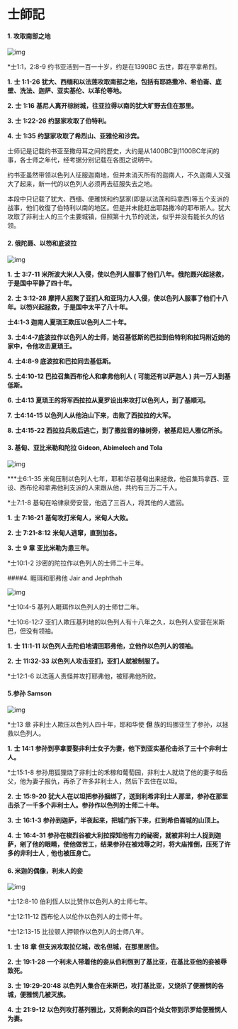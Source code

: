 # 士師記

#### 1. 攻取南部之地

![img](039.jpg)

*士1:1，2:8-9 约书亚活到一百一十岁，约是在1390BC 去世，葬在亭拿希烈。

**1.** **士** **1:1-26** **犹大、西缅和以法莲攻取南部之地，包括有耶路撒冷、希伯崙、底壁、洗法、迦萨、亚实基伦、以革伦等地。**

**2.** **士** **1:16** **基尼人离开棕树城，往亚拉得以南的犹大旷野去住在那里。**

**3.** **士** **1:22-26** **约瑟家攻取了伯特利。**

**4.** **士** **1:35** **约瑟家攻取了希烈山、亚雅伦和沙宾。**

士师记是记载约书亚至撒母耳之间的歷史，大约是从1400BC到1100BC年间的事，各士师之年代，经考据分别记载在各图之说明中。

约书亚虽然带领以色列人征服迦南地，但并未消灭所有的迦南人，不久迦南人又强大了起来，新一代的以色列人必须再去征服失去之地。

本段中只记载了犹大、西缅、便雅悯和约瑟家(即是以法莲和玛拿西)等五个支派的战事，他们收復了伯特利以南的地区。但是并未能赶出耶路撒冷的耶布斯人。犹大攻取了非利士人的三个主要城镇，但照第十九节的说法，似乎并没有能长久的佔领。



#### 2. 俄陀聂、以笏和底波拉 

![img](D:\chiesa\士師記\041.jpg)

**1.** **士** **3:7-11** **米所波大米人入侵，使以色列人服事了他们八年。俄陀聂兴起拯救，于是国中平静了四十年。**

**2.** **士** **3:12-28** **摩押人招聚了亚扪人和亚玛力人入侵，使以色列人服事了他们十八年。以笏兴起拯救，于是国中太平了八十年。**

**士4:1-3 迦南人夏琐王欺压以色列人二十年。**

**3.** **士4:4-7底波拉作以色列人的士师，她召基低斯的巴拉到伯特利和拉玛附近她的家中，令他攻击夏琐王。**

**4.** **士4:8-9 底波拉和巴拉同去基低斯。**

**5.** **士4:10-12 巴拉召集西布伦人和拿弗他利人** **(** **可能还有以萨迦人** **)** **共一万人到基低斯。**

**6.** **士4:13 夏琐王的将军西拉拉从夏罗设出来攻打以色列人，到了基顺河。**

**7.** **士4:14-15 以色列人从他泊山下来，击败了西拉拉的大军。**

**8.** **士4:15-22 西拉拉兵败后逃亡，到了撒拉音的橡树旁，被基尼妇人雅亿所杀。**



#### 3. 基甸、亚比米勒和陀拉 Gideon, Abimelech and Tola

![img](042.jpg)

***士6:1-35 米甸压制以色列人七年，耶和华召基甸出来拯救，他召集玛拿西、亚设、西布伦和拿弗他利支派的人来跟从他，共约有三万二千人。

*士7:1-8 基甸在哈律泉旁安营，他选了三百人，将其他的人遣回。

**1.** **士** **7:16-21** **基甸攻打米甸人，米甸人大败。**

**2.** **士** **7:21-8:12** **米甸人逃窜，直到加各。**

**3.** **士** **9** **章** **亚比米勒为患三年。**

*士10:1-2 沙密的陀拉作以色列人的士师二十三年。

####4. 睚珥和耶弗他 Jair and Jephthah

![img](043.jpg)

*士10:4-5 基列人睚珥作以色列人的士师廿二年。

*士10:6-12:7 亚扪人欺压基列地的以色列人有十八年之久，以色列人安营在米斯巴，但没有领袖。

**1.** **士** **11:1-11** **以色列人去陀伯地请回耶弗他，立他作以色列人的领袖。**

**2.** **士** **11:32-33** **以色列人攻击亚扪，亚扪人就被制服了。**

*士12:1-6 以法莲人责怪并攻打耶弗他，被耶弗他所败。



#### 5.参孙 Samson

![img](044.jpg)

*士13 章 非利士人欺压以色列人四十年，耶和华使 **但** 族的玛挪亚生了参孙，以拯救以色列人。

**1.** **士** **14:1** **参孙到亭拿要娶非利士女子为妻，他下到亚实基伦击杀了三十个非利士人。**

*士15:1-8 参孙用狐狸烧了非利士的禾稼和葡萄园，非利士人就烧了他的妻子和岳父，他为妻子报仇，再杀了许多非利士人，然后下去住在以坦。

**2.** **士** **15:9-20** **犹大人在以坦把参孙捆绑了，送到利希非利士人那里，参孙在那里击杀了一千多个非利士人。参孙作以色列的士师二十年。**

**3.** **士** **16:1-3** **参孙到迦萨，半夜起来，把城门拆下来，扛到希伯崙城的山顶上。**

**4.** **士** **16:4-31** **参孙在梭烈谷被大利拉探知他有力的祕密，就被非利士人捉到迦萨，剜了他的眼睛，使他做苦工，结果参孙在被戏辱之时，将大庙推倒，压死了许多的非利士人﹐他也被压身亡。**



#### 6. 米迦的偶像，利未人的妾

![img](045.jpg)

*士12:8-10 伯利恆人以比赞作以色列人的士师七年。

*士12:11-12 西布伦人以伦作以色列人的士师十年。

*士12:13-15 比拉顿人押顿作以色列人的士师八年。

**1.** **士** **18** **章** **但支派攻取拉亿城，改名但城，在那里居住。**

**2.** **士** **19:1-28** **一个利未人带着他的妾从伯利恆到了基比亚，在基比亚他的妾被辱致死。**

**3.** **士** **19:29-20:48** **以色列人集合在米斯巴，攻打基比亚，又烧杀了便雅悯的各城，便雅悯几被灭族。**

**4.** **士** **21:9-12** **以色列攻打基列雅比，又将剩余的四百个处女带到示罗给便雅悯人为妻。**
